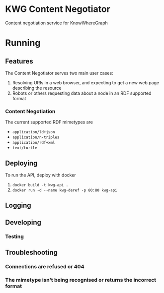 # KWG Content Negotiator
Content negotiation service for KnowWhereGraph


# Running


## Features
The Content Negotiator serves two main user cases:
1. Resolving URIs in a web browser, and expecting to get a new web page describing the resource
2. Robots or others requesting data about a node in an RDF supported format

### Content Negotiation
The current supported RDF mimetypes are
- `application/ld+json`
- `application/n-triples`
- `application/rdf+xml`
- `text/turtle`

## Deploying
To run the API, deploy with docker
1. `docker build -t kwg-api .`
2. `docker run -d --name kwg-deref -p 80:80 kwg-api`

## Logging

## Developing

### Testing




## Troubleshooting

### Connections are refused or 404

### The mimetype isn't being recognised or returns the incorrect format

